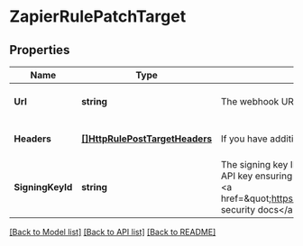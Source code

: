 # ZapierRulePatchTarget

## Properties
Name | Type | Description | Notes
------------ | ------------- | ------------- | -------------
**Url** | **string** | The webhook URL that Ably will POST events to. | [optional] [default to null]
**Headers** | [**[]HttpRulePostTargetHeaders**](http_rule_post_target_headers.md) | If you have additional information to send, you&#x27;ll need to include the relevant headers. | [optional] [default to null]
**SigningKeyId** | **string** | The signing key ID for use in &#x60;batch&#x60; mode. Ably will optionally sign the payload using an API key ensuring your servers can validate the payload using the private API key. See the &lt;a href&#x3D;\&quot;https://ably.com/documentation/general/events#security\&quot;&gt;webhook security docs&lt;/a&gt; for more information. | [optional] [default to null]

[[Back to Model list]](../README.md#documentation-for-models) [[Back to API list]](../README.md#documentation-for-api-endpoints) [[Back to README]](../README.md)


